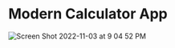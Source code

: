 # Modern Calculator App

![Screen Shot 2022-11-03 at 9 04 52 PM](https://user-images.githubusercontent.com/88326256/199801450-b0920fc4-c9e6-436e-b961-e49d25fbf18b.png)
